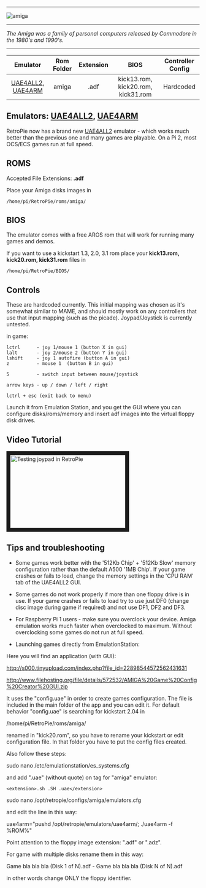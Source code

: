 ***
![amiga](https://cloud.githubusercontent.com/assets/10035308/12189019/a46a4d44-b577-11e5-8378-d8196412103c.png)
***

_The Amiga was a family of personal computers released by Commodore in the 1980's and 1990's._

***

| Emulator | Rom Folder | Extension | BIOS |  Controller Config |
| :---: | :---: | :---: | :---: | :---: |
| [UAE4ALL2](https://github.com/RetroPie/uae4all2), [UAE4ARM](https://github.com/Chips-fr/uae4arm-rpi/) | amiga  | .adf | kick13.rom, kick20.rom, kick31.rom | Hardcoded |

## Emulators: [UAE4ALL2](https://github.com/RetroPie/uae4all2), [UAE4ARM](https://github.com/Chips-fr/uae4arm-rpi/)

RetroPie now has a brand new [UAE4ALL2](https://github.com/RetroPie/uae4all2) emulator - which works much better than the previous one and many games are playable. On a Pi 2, most OCS/ECS games run at full speed. 

## ROMS
Accepted File Extensions: **.adf**

 Place your Amiga disks images in

```shell
/home/pi/RetroPie/roms/amiga/
```

## BIOS
The emulator comes with a free AROS rom that will work for running many games and demos. 

If you want to use a kickstart 1.3, 2.0, 3.1 rom place your **kick13.rom, kick20.rom, kick31.rom** files in 


```shell
/home/pi/RetroPie/BIOS/
```

## Controls
These are hardcoded currently. This initial mapping was chosen as it's somewhat similar to MAME, and should mostly work on any controllers that use that input mapping (such as the picade). Joypad/Joystick is currently untested.

in game:
```
lctrl      - joy 1/mouse 1 (button X in gui)
lalt       - joy 2/mouse 2 (button Y in gui)
lshift     - joy 1 autofire (button A in gui)
z          - mouse 1  (button B in gui)

5          - switch input between mouse/joystick

arrow keys - up / down / left / right

lctrl + esc (exit back to menu)
```

Launch it from Emulation Station, and you get the GUI where you can configure disks/roms/memory and insert adf images into the virtual floppy disk drives.

## Video Tutorial

<a href="https://www.youtube.com/watch?v=dleumwWZp6Q
" target="_blank"><img src="https://i.ytimg.com/vi_webp/dleumwWZp6Q/mqdefault.webp" 
alt="Testing joypad in RetroPie" width="300" height="190" border="10" /></a> 

## Tips and troubleshooting

- Some games work better with the '512Kb Chip' + '512Kb Slow' memory configuration rather than the default A500 '1MB Chip'. If your game crashes or fails to load, change the memory settings in the 'CPU RAM' tab of the UAE4ALL2 GUI.

- Some games do not work properly if more than one floppy drive is in use. If your game crashes or fails to load try to use just DF0 (change disc image during game if required) and not use DF1, DF2 and DF3.

- For Raspberry Pi 1 users - make sure you overclock your device. Amiga emulation works much faster when overclocked to maximum. Without overclocking some games do not run at full speed.

- Launching games directly from EmulationStation:

Here you will find an application (with GUI):

http://s000.tinyupload.com/index.php?file_id=22898544572562431631

http://www.filehosting.org/file/details/572532/AMIGA%20Game%20Config%20Creator%20GUI.zip

It uses the "config.uae" in order to create games configuration. The file is included in the main folder of the app and you can edit it. For default behavior "config.uae" is searching for kickstart 2.04 in

/home/pi/RetroPie/roms/amiga/

renamed in "kick20.rom", so you have to rename your kickstart or edit configuration file. In that folder you have to put the config files created.

Also follow these steps:

sudo nano /etc/emulationstation/es_systems.cfg

and add ".uae" (without quote) on tag <extension> for "amiga" emulator:

``<extension>.sh .SH .uae</extension>``

sudo nano /opt/retropie/configs/amiga/emulators.cfg

and edit the line in this way:

uae4arm="pushd /opt/retropie/emulators/uae4arm/; ./uae4arm -f %ROM%"

Point attention to the floppy image extension: ".adf" or ".adz".

For game with multiple disks rename them in this way: 

Game bla bla bla (Disk 1 of N).adf - Game bla bla bla (Disk N of N).adf

in other words change ONLY the floppy identifier.